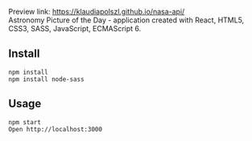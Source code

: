 Preview link: https://klaudiapolszl.github.io/nasa-api/
<br /> Astronomy Picture of the Day - application created with React, HTML5, CSS3, SASS, JavaScript, ECMAScript 6.

## Install
```
npm install
npm install node-sass
```

## Usage
```
npm start
Open http://localhost:3000
```
